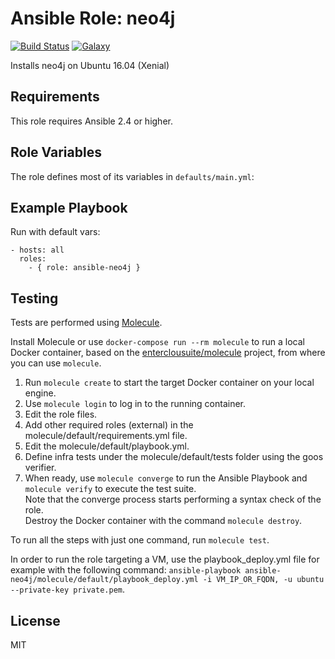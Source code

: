 Ansible Role: neo4j 
======================================

[![Build Status](https://travis-ci.org/entercloudsuite/ansible-neo4j.svg?branch=master)](https://travis-ci.org/entercloudsuite/ansible-neo4j)
[![Galaxy](https://img.shields.io/badge/galaxy-entercloudsuite.neo4j-blue.svg?style=flat-square)](https://galaxy.ansible.com/entercloudsuite/neo4j)  

Installs neo4j on Ubuntu 16.04 (Xenial)

## Requirements

This role requires Ansible 2.4 or higher.

## Role Variables

The role defines most of its variables in `defaults/main.yml`:

## Example Playbook

Run with default vars:

    - hosts: all
      roles:
        - { role: ansible-neo4j }

## Testing

Tests are performed using [Molecule](http://molecule.readthedocs.org/en/latest/).

Install Molecule or use `docker-compose run --rm molecule` to run a local Docker container, based on the [enterclousuite/molecule](https://hub.docker.com/r/fminzoni/molecule/) project, from where you can use `molecule`.

1. Run `molecule create` to start the target Docker container on your local engine.  
2. Use `molecule login` to log in to the running container.  
3. Edit the role files.  
4. Add other required roles (external) in the molecule/default/requirements.yml file.  
5. Edit the molecule/default/playbook.yml.  
6. Define infra tests under the molecule/default/tests folder using the goos verifier.  
7. When ready, use `molecule converge` to run the Ansible Playbook and `molecule verify` to execute the test suite.  
Note that the converge process starts performing a syntax check of the role.  
Destroy the Docker container with the command `molecule destroy`.   

To run all the steps with just one command, run `molecule test`. 

In order to run the role targeting a VM, use the playbook_deploy.yml file for example with the following command: `ansible-playbook ansible-neo4j/molecule/default/playbook_deploy.yml -i VM_IP_OR_FQDN, -u ubuntu --private-key private.pem`.  

## License

MIT